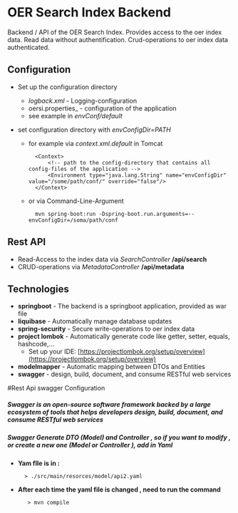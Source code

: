 # OER Search Index Backend

Backend / API of the OER Search Index. Provides access to the oer index data. Read data without authentification. Crud-operations to oer index data authenticated.

## Configuration

* Set up the configuration directory
    * _logback.xml_ - Logging-configuration
    * oersi.properties_ - configuration of the application
    * see example in _envConf/default_

* set configuration directory with _envConfigDir=PATH_
    * for example via _context.xml.default_ in Tomcat
            
            <Context>
            	<!-- path to the config-directory that contains all config-files of the application -->
            	<Environment type="java.lang.String" name="envConfigDir" value="/some/path/conf/" override="false"/>
            </Context>

    * or via Command-Line-Argument
    
            mvn spring-boot:run -Dspring-boot.run.arguments=--envConfigDir=/soma/path/conf

## Rest API

* Read-Access to the index data via _SearchController_ **/api/search**
* CRUD-operations via _MetadataController_ **/api/metadata**

## Technologies

* **springboot** - The backend is a springboot application, provided as war file
* **liquibase** - Automatically manage database updates
* **spring-security** - Secure write-operations to oer index data
* **project lombok** - Automatically generate code like getter, setter, equals, hashcode,...
     * Set up your IDE: [https://projectlombok.org/setup/overview](https://projectlombok.org/setup/overview)
* **modelmapper** - Automatic mapping between DTOs and Entities
* **swagger** -  design, build, document, and consume RESTful web services
                                    



#Rest Api swagger Configuration

##### Swagger is an open-source software framework backed by a large ecosystem of tools that helps developers design, build, document, and consume RESTful web services

##### Swagger Generate DTO (Model) and Controller , so if you want to modify , or create a new one (Model or Controller ), add in **Yaml**  
##### 
 *  **Yam fIle is in :**
      
          > ./src/main/resorces/model/api2.yaml 

*  **After each time the yaml file is changed , need to run the command**
          
          > mvn compile 
          

